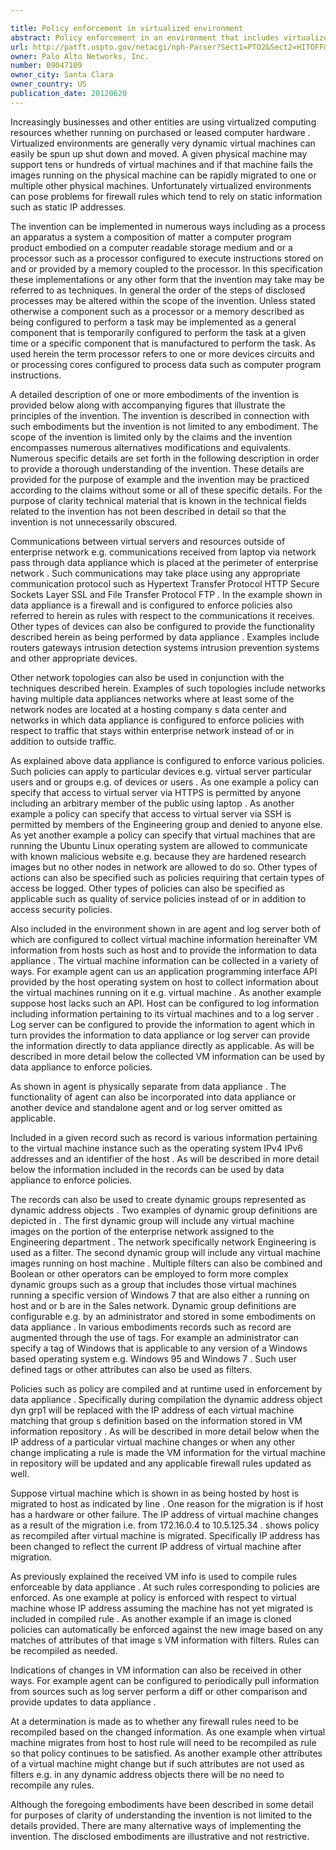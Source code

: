 ```yaml
---

title: Policy enforcement in virtualized environment
abstract: Policy enforcement in an environment that includes virtualized systems is disclosed. Virtual machine information associated with a first virtual machine instance executing on a host machine is received. The information can be received from a variety of sources, including an agent, a log server, and a management infrastructure associated with the host machine. A policy is applied based at least in part on the received virtual machine information.
url: http://patft.uspto.gov/netacgi/nph-Parser?Sect1=PTO2&Sect2=HITOFF&p=1&u=%2Fnetahtml%2FPTO%2Fsearch-adv.htm&r=1&f=G&l=50&d=PALL&S1=09047109&OS=09047109&RS=09047109
owner: Palo Alto Networks, Inc.
number: 09047109
owner_city: Santa Clara
owner_country: US
publication_date: 20120620
---
```

Increasingly businesses and other entities are using virtualized computing resources whether running on purchased or leased computer hardware . Virtualized environments are generally very dynamic virtual machines can easily be spun up shut down and moved. A given physical machine may support tens or hundreds of virtual machines and if that machine fails the images running on the physical machine can be rapidly migrated to one or multiple other physical machines. Unfortunately virtualized environments can pose problems for firewall rules which tend to rely on static information such as static IP addresses.

The invention can be implemented in numerous ways including as a process an apparatus a system a composition of matter a computer program product embodied on a computer readable storage medium and or a processor such as a processor configured to execute instructions stored on and or provided by a memory coupled to the processor. In this specification these implementations or any other form that the invention may take may be referred to as techniques. In general the order of the steps of disclosed processes may be altered within the scope of the invention. Unless stated otherwise a component such as a processor or a memory described as being configured to perform a task may be implemented as a general component that is temporarily configured to perform the task at a given time or a specific component that is manufactured to perform the task. As used herein the term processor refers to one or more devices circuits and or processing cores configured to process data such as computer program instructions.

A detailed description of one or more embodiments of the invention is provided below along with accompanying figures that illustrate the principles of the invention. The invention is described in connection with such embodiments but the invention is not limited to any embodiment. The scope of the invention is limited only by the claims and the invention encompasses numerous alternatives modifications and equivalents. Numerous specific details are set forth in the following description in order to provide a thorough understanding of the invention. These details are provided for the purpose of example and the invention may be practiced according to the claims without some or all of these specific details. For the purpose of clarity technical material that is known in the technical fields related to the invention has not been described in detail so that the invention is not unnecessarily obscured.

Communications between virtual servers and resources outside of enterprise network e.g. communications received from laptop via network pass through data appliance which is placed at the perimeter of enterprise network . Such communications may take place using any appropriate communication protocol such as Hypertext Transfer Protocol HTTP Secure Sockets Layer SSL and File Transfer Protocol FTP . In the example shown in data appliance is a firewall and is configured to enforce policies also referred to herein as rules with respect to the communications it receives. Other types of devices can also be configured to provide the functionality described herein as being performed by data appliance . Examples include routers gateways intrusion detection systems intrusion prevention systems and other appropriate devices.

Other network topologies can also be used in conjunction with the techniques described herein. Examples of such topologies include networks having multiple data appliances networks where at least some of the network nodes are located at a hosting company s data center and networks in which data appliance is configured to enforce policies with respect to traffic that stays within enterprise network instead of or in addition to outside traffic.

As explained above data appliance is configured to enforce various policies. Such policies can apply to particular devices e.g. virtual server particular users and or groups e.g. of devices or users . As one example a policy can specify that access to virtual server via HTTPS is permitted by anyone including an arbitrary member of the public using laptop . As another example a policy can specify that access to virtual server via SSH is permitted by members of the Engineering group and denied to anyone else. As yet another example a policy can specify that virtual machines that are running the Ubuntu Linux operating system are allowed to communicate with known malicious website e.g. because they are hardened research images but no other nodes in network are allowed to do so. Other types of actions can also be specified such as policies requiring that certain types of access be logged. Other types of policies can also be specified as applicable such as quality of service policies instead of or in addition to access security policies.

Also included in the environment shown in are agent and log server both of which are configured to collect virtual machine information hereinafter VM information from hosts such as host and to provide the information to data appliance . The virtual machine information can be collected in a variety of ways. For example agent can us an application programming interface API provided by the host operating system on host to collect information about the virtual machines running on it e.g. virtual machine . As another example suppose host lacks such an API. Host can be configured to log information including information pertaining to its virtual machines and to a log server . Log server can be configured to provide the information to agent which in turn provides the information to data appliance or log server can provide the information directly to data appliance directly as applicable. As will be described in more detail below the collected VM information can be used by data appliance to enforce policies.

As shown in agent is physically separate from data appliance . The functionality of agent can also be incorporated into data appliance or another device and standalone agent and or log server omitted as applicable.

Included in a given record such as record is various information pertaining to the virtual machine instance such as the operating system IPv4 IPv6 addresses and an identifier of the host . As will be described in more detail below the information included in the records can be used by data appliance to enforce policies.

The records can also be used to create dynamic groups represented as dynamic address objects . Two examples of dynamic group definitions are depicted in . The first dynamic group will include any virtual machine images on the portion of the enterprise network assigned to the Engineering department . The network specifically network Engineering is used as a filter. The second dynamic group will include any virtual machine images running on host machine . Multiple filters can also be combined and Boolean or other operators can be employed to form more complex dynamic groups such as a group that includes those virtual machines running a specific version of Windows 7 that are also either a running on host and or b are in the Sales network. Dynamic group definitions are configurable e.g. by an administrator and stored in some embodiments on data appliance . In various embodiments records such as record are augmented through the use of tags. For example an administrator can specify a tag of Windows that is applicable to any version of a Windows based operating system e.g. Windows 95 and Windows 7 . Such user defined tags or other attributes can also be used as filters.

Policies such as policy are compiled and at runtime used in enforcement by data appliance . Specifically during compilation the dynamic address object dyn grp1 will be replaced with the IP address of each virtual machine matching that group s definition based on the information stored in VM information repository . As will be described in more detail below when the IP address of a particular virtual machine changes or when any other change implicating a rule is made the VM information for the virtual machine in repository will be updated and any applicable firewall rules updated as well.

Suppose virtual machine which is shown in as being hosted by host is migrated to host as indicated by line . One reason for the migration is if host has a hardware or other failure. The IP address of virtual machine changes as a result of the migration i.e. from 172.16.0.4 to 10.5.125.34 . shows policy as recompiled after virtual machine is migrated. Specifically IP address has been changed to reflect the current IP address of virtual machine after migration.

As previously explained the received VM info is used to compile rules enforceable by data appliance . At such rules corresponding to policies are enforced. As one example at policy is enforced with respect to virtual machine whose IP address assuming the machine has not yet migrated is included in compiled rule . As another example if an image is cloned policies can automatically be enforced against the new image based on any matches of attributes of that image s VM information with filters. Rules can be recompiled as needed.

Indications of changes in VM information can also be received in other ways. For example agent can be configured to periodically pull information from sources such as log server perform a diff or other comparison and provide updates to data appliance .

At a determination is made as to whether any firewall rules need to be recompiled based on the changed information. As one example when virtual machine migrates from host to host rule will need to be recompiled as rule so that policy continues to be satisfied. As another example other attributes of a virtual machine might change but if such attributes are not used as filters e.g. in any dynamic address objects there will be no need to recompile any rules.

Although the foregoing embodiments have been described in some detail for purposes of clarity of understanding the invention is not limited to the details provided. There are many alternative ways of implementing the invention. The disclosed embodiments are illustrative and not restrictive.

